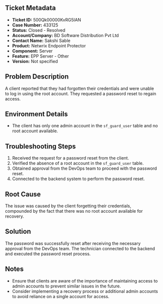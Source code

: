 ## Ticket Metadata
- **Ticket ID:** 500Qk00000KvRG5IAN
- **Case Number:** 433125
- **Status:** Closed - Resolved
- **Account/Company:** BD Software Distribution Pvt Ltd
- **Contact Name:** Sakshi Sable
- **Product:** Netwrix Endpoint Protector
- **Component:** Server
- **Feature:** EPP Server - Other
- **Version:** Not specified

## Problem Description
A client reported that they had forgotten their credentials and were unable to log in using the root account. They requested a password reset to regain access.

## Environment Details
- The client has only one admin account in the `sf_guard_user` table and no root account available.

## Troubleshooting Steps
1. Received the request for a password reset from the client.
2. Verified the absence of a root account in the `sf_guard_user` table.
3. Obtained approval from the DevOps team to proceed with the password reset.
4. Connected to the backend system to perform the password reset.

## Root Cause
The issue was caused by the client forgetting their credentials, compounded by the fact that there was no root account available for recovery.

## Solution
The password was successfully reset after receiving the necessary approval from the DevOps team. The technician connected to the backend and executed the password reset process.

## Notes
- Ensure that clients are aware of the importance of maintaining access to admin accounts to prevent similar issues in the future.
- Consider implementing a recovery process or additional admin accounts to avoid reliance on a single account for access.